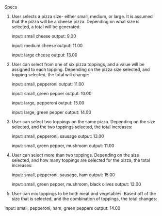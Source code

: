 Specs

1.  User selects a pizza size- either small, medium, or large.  It is assumed that the pizza will be a cheese pizza.  Depending on what size is selected, a total will be generated:

    input: small cheese
    output: 9.00

    input: medium cheese
    output: 11.00

    input: large cheese
    output: 13.00

2.  User can select from one of six pizza toppings, and a value will be assigned to each topping.  Depending on the pizza size selected, and topping selected, the total will change:

    input: small, pepperoni
    output: 11.00

    input: small, green pepper
    output: 10.00

    input: large, pepperoni
    output: 15.00

    input: large, green pepper
    output: 14.00

3.  User can select two toppings on the same pizza.  Depending on the size selected, and the two toppings selected, the total increases:

    input: small, pepperoni, sausage
    output: 13.00

    input: small, green pepper, mushroom
    output: 11.00

4.  User can select more than two toppings.  Depending on the size selected, and how many toppings are selected for the pizza, the total increases:

    input: small, pepperoni, sausage, ham
    output: 15.00

    input: small, green pepper, mushroom, black olives
    output: 12.00

5.  User can mix toppings to be both meat and vegetables.  Based off of the size that is selected, and the combination of toppings, the total changes:

  input: small, pepperoni, ham, green peppers
  output: 14.00
